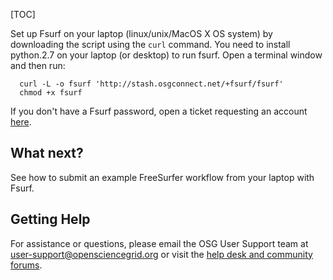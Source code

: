 [title]: - "Set up Fsurf on Your Laptop"
[TOC]

Set up Fsurf on your laptop (linux/unix/MacOS X OS system) by downloading the script using the `curl` command. You need to install python.2.7 on your laptop (or desktop) to run fsurf. Open a terminal window and then run:

      curl -L -o fsurf 'http://stash.osgconnect.net/+fsurf/fsurf'
      chmod +x fsurf 

If you don't have a Fsurf password, open a ticket requesting an account [here](https://support.opensciencegrid.org/support/tickets/new). 

## What next? 

See how to submit an example FreeSurfer workflow  from your laptop with Fsurf.

## Getting Help
For assistance or questions, please email the OSG User Support team  at [user-support@opensciencegrid.org](mailto:user-support@opensciencegrid.org) or visit the [help desk and community forums](http://support.opensciencegrid.org).
